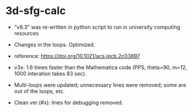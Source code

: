 # 3d-sfg-calc
- "v8.3" was re-written in python script to run in university computing resources
- Changes in the loops. Optimized.
- reference: https://doi.org/10.1021/acs.jpcb.2c03897

- v3x: 1.6 times faster than the Mathematica code (PPS, theta=90, m=12, 1000 interation takes 83 sec).
- Multi-loops were updated; unnecessary lines were removed; some are out of the loops, etc.
- Clean ver.(#x): lines for debugging removed.
